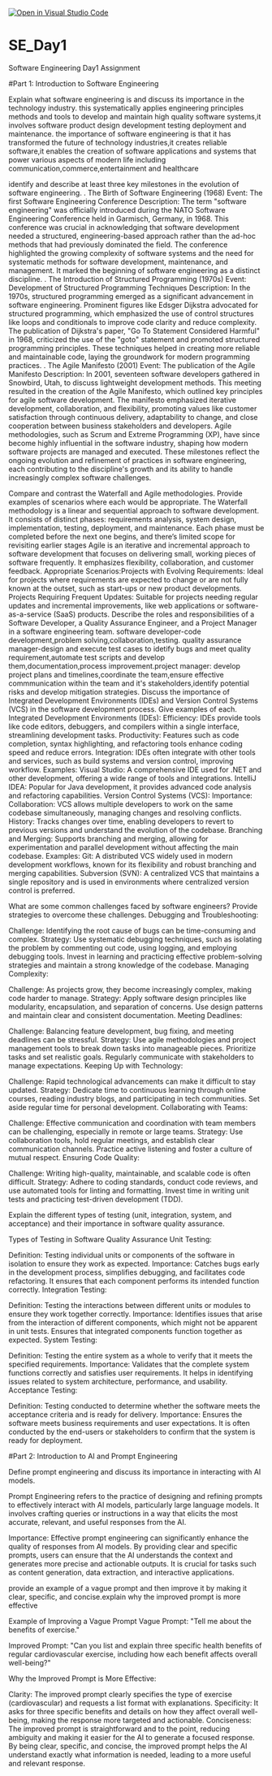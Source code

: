 [![Open in Visual Studio Code](https://classroom.github.com/assets/open-in-vscode-2e0aaae1b6195c2367325f4f02e2d04e9abb55f0b24a779b69b11b9e10269abc.svg)](https://classroom.github.com/online_ide?assignment_repo_id=15596070&assignment_repo_type=AssignmentRepo)
# SE_Day1
Software Engineering Day1 Assignment

#Part 1: Introduction to Software Engineering

Explain what software engineering is and discuss its importance in the technology industry. this systematically applies engineering principles methods and tools to develop and maintain high quality software systems,it involves software product design development testing deployment and maintenance.
the importance of software engineering is that it has transformed the future of technology industries,it creates reliable software,it enables the creation of software applications and systems that power various aspects of modern life including communication,commerce,entertainment and healthcare

identify and describe at least three key milestones in the evolution of software engineering.
. The Birth of Software Engineering (1968)
Event: The first Software Engineering Conference
Description: The term "software engineering" was officially introduced during the NATO Software Engineering Conference held in Garmisch, Germany, in 1968. This conference was crucial in acknowledging that software development needed a structured, engineering-based approach rather than the ad-hoc methods that had previously dominated the field. The conference highlighted the growing complexity of software systems and the need for systematic methods for software development, maintenance, and management. It marked the beginning of software engineering as a distinct discipline.
. The Introduction of Structured Programming (1970s)
Event: Development of Structured Programming Techniques
Description: In the 1970s, structured programming emerged as a significant advancement in software engineering. Prominent figures like Edsger Dijkstra advocated for structured programming, which emphasized the use of control structures like loops and conditionals to improve code clarity and reduce complexity. The publication of Dijkstra's paper, "Go To Statement Considered Harmful" in 1968, criticized the use of the "goto" statement and promoted structured programming principles. These techniques helped in creating more reliable and maintainable code, laying the groundwork for modern programming practices.
. The Agile Manifesto (2001)
Event: The publication of the Agile Manifesto
Description: In 2001, seventeen software developers gathered in Snowbird, Utah, to discuss lightweight development methods.
 This meeting resulted in the creation of the Agile Manifesto, which outlined key principles for agile software development. The manifesto emphasized iterative development, collaboration, and flexibility, promoting values like customer satisfaction through continuous delivery, adaptability to change, and close cooperation between business stakeholders and developers. Agile methodologies, such as Scrum and Extreme Programming (XP), have since become highly influential in the software industry, shaping how modern software projects are managed and executed.
These milestones reflect the ongoing evolution and refinement of practices in software engineering, each contributing to the discipline's growth and its ability to handle increasingly complex software challenges.

Compare and contrast the Waterfall and Agile methodologies. Provide examples of scenarios where each would be appropriate.
The Waterfall methodology is a linear and sequential approach to software development. It consists of distinct phases: requirements analysis, system design, implementation, testing, deployment, and maintenance. Each phase must be completed before the next one begins, and there’s limited scope for revisiting earlier stages
Agile is an iterative and incremental approach to software development that focuses on delivering small, working pieces of software frequently. It emphasizes flexibility, collaboration, and customer feedback. Appropriate Scenarios:Projects with Evolving Requirements: Ideal for projects where requirements are expected to change or are not fully known at the outset, such as start-ups or new product developments.
Projects Requiring Frequent Updates: Suitable for projects needing regular updates and incremental improvements, like web applications or software-as-a-service (SaaS) products.
Describe the roles and responsibilities of a Software Developer, a Quality Assurance Engineer, and a Project Manager in a software engineering team.
software developer-code development,problem solving,collaboration,testing.
quality assurance manager-design and execute test cases to idetify bugs and meet quality requirement,automate test scripts and develop them,documentation,process improvement.project manager: develop project plans and timelines,coordinate the team,ensure effective commmunication within the team and it's stakeholders,identify potential risks and develop mitigation strategies.
 Discuss the importance of Integrated Development Environments (IDEs) and Version Control Systems (VCS) in the software development process. Give examples of each.
Integrated Development Environments (IDEs):
Efficiency: IDEs provide tools like code editors, debuggers, and compilers within a single interface, streamlining development tasks.
Productivity: Features such as code completion, syntax highlighting, and refactoring tools enhance coding speed and reduce errors.
Integration: IDEs often integrate with other tools and services, such as build systems and version control, improving workflow.
Examples:
Visual Studio: A comprehensive IDE used for .NET and other development, offering a wide range of tools and integrations.
IntelliJ IDEA: Popular for Java development, it provides advanced code analysis and refactoring capabilities.
Version Control Systems (VCS):
Importance:
Collaboration: VCS allows multiple developers to work on the same codebase simultaneously, managing changes and resolving conflicts.
History: Tracks changes over time, enabling developers to revert to previous versions and understand the evolution of the codebase.
Branching and Merging: Supports branching and merging, allowing for experimentation and parallel development without affecting the main codebase.
Examples:
Git: A distributed VCS widely used in modern development workflows, known for its flexibility and robust branching and merging capabilities.
Subversion (SVN): A centralized VCS that maintains a single repository and is used in environments where centralized version control is preferred.


What  are some common challenges faced by software engineers? Provide strategies to overcome these challenges.
Debugging and Troubleshooting:

Challenge: Identifying the root cause of bugs can be time-consuming and complex.
Strategy: Use systematic debugging techniques, such as isolating the problem by commenting out code, using logging, and employing debugging tools. Invest in learning and practicing effective problem-solving strategies and maintain a strong knowledge of the codebase.
Managing Complexity:

Challenge: As projects grow, they become increasingly complex, making code harder to manage.
Strategy: Apply software design principles like modularity, encapsulation, and separation of concerns. Use design patterns and maintain clear and consistent documentation.
Meeting Deadlines:

Challenge: Balancing feature development, bug fixing, and meeting deadlines can be stressful.
Strategy: Use agile methodologies and project management tools to break down tasks into manageable pieces. Prioritize tasks and set realistic goals. Regularly communicate with stakeholders to manage expectations.
Keeping Up with Technology:

Challenge: Rapid technological advancements can make it difficult to stay updated.
Strategy: Dedicate time to continuous learning through online courses, reading industry blogs, and participating in tech communities. Set aside regular time for personal development.
Collaborating with Teams:

Challenge: Effective communication and coordination with team members can be challenging, especially in remote or large teams.
Strategy: Use collaboration tools, hold regular meetings, and establish clear communication channels. Practice active listening and foster a culture of mutual respect.
Ensuring Code Quality:

Challenge: Writing high-quality, maintainable, and scalable code is often difficult.
Strategy: Adhere to coding standards, conduct code reviews, and use automated tools for linting and formatting. Invest time in writing unit tests and practicing test-driven development (TDD).


Explain the different types of testing (unit, integration, system, and acceptance) and their importance in software quality assurance.

Types of Testing in Software Quality Assurance
Unit Testing:

Definition: Testing individual units or components of the software in isolation to ensure they work as expected.
Importance: Catches bugs early in the development process, simplifies debugging, and facilitates code refactoring. It ensures that each component performs its intended function correctly.
Integration Testing:

Definition: Testing the interactions between different units or modules to ensure they work together correctly.
Importance: Identifies issues that arise from the interaction of different components, which might not be apparent in unit tests. Ensures that integrated components function together as expected.
System Testing:

Definition: Testing the entire system as a whole to verify that it meets the specified requirements.
Importance: Validates that the complete system functions correctly and satisfies user requirements. It helps in identifying issues related to system architecture, performance, and usability.
Acceptance Testing:

Definition: Testing conducted to determine whether the software meets the acceptance criteria and is ready for delivery.
Importance: Ensures the software meets business requirements and user expectations. It is often conducted by the end-users or stakeholders to confirm that the system is ready for deployment.



#Part 2: Introduction to AI and Prompt Engineering


Define prompt engineering and discuss its importance in interacting with AI models.

Prompt Engineering refers to the practice of designing and refining prompts to effectively interact with AI models, particularly large language models. It involves crafting queries or instructions in a way that elicits the most accurate, relevant, and useful responses from the AI.

Importance: Effective prompt engineering can significantly enhance the quality of responses from AI models. By providing clear and specific prompts, users can ensure that the AI understands the context and generates more precise and actionable outputs. It is crucial for tasks such as content generation, data extraction, and interactive applications. 

provide an example of a vague prompt and then improve it by making it clear, specific, and concise.explain why the improved prompt is more effective

Example of Improving a Vague Prompt
Vague Prompt: "Tell me about the benefits of exercise."

Improved Prompt: "Can you list and explain three specific health benefits of regular cardiovascular exercise, including how each benefit affects overall well-being?"

Why the Improved Prompt is More Effective:

Clarity: The improved prompt clearly specifies the type of exercise (cardiovascular) and requests a list format with explanations.
Specificity: It asks for three specific benefits and details on how they affect overall well-being, making the response more targeted and actionable.
Conciseness: The improved prompt is straightforward and to the point, reducing ambiguity and making it easier for the AI to generate a focused response.
By being clear, specific, and concise, the improved prompt helps the AI understand exactly what information is needed, leading to a more useful and relevant response.
